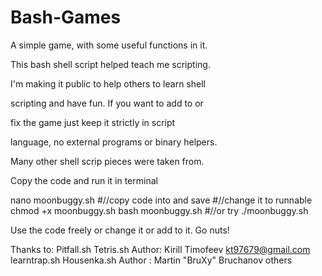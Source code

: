 # Bash-Games
A simple game, with some useful functions in it.

This bash shell script helped teach me scripting.

I'm making it public to help others to learn shell 

scripting and have fun. If you want to add to or

fix the game just keep it strictly in script 

language, no external programs or binary helpers.

Many other shell scrip pieces were taken from.

Copy the code and run it in terminal 

nano moonbuggy.sh
#//copy code into and save
#//change it to runnable 
chmod +x moonbuggy.sh
bash moonbuggy.sh
#//or try
./moonbuggy.sh

Use the code freely or change it or add to it. Go nuts!

Thanks to:
Pitfall.sh 
Tetris.sh Author: Kirill Timofeev <kt97679@gmail.com>
learntrap.sh
Housenka.sh Author : Martin "BruXy" Bruchanov
others

